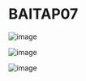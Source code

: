 # BAITAP07

![image](https://github.com/user-attachments/assets/dc9f3ccd-1f48-4921-ad77-dbf521357e89)

![image](https://github.com/user-attachments/assets/425293e7-1831-47f0-8ff2-0c3dd3089de5)

![image](https://github.com/user-attachments/assets/499caa63-ee38-41a5-a410-5bbfb6cd35ec)
